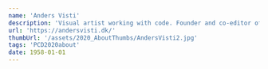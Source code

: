 ```yaml
---
name: 'Anders Visti'
description: 'Visual artist working with code. Founder and co-editor of the publishing house * [asterisk] from 2002-12. Founder and editor of the printed web publication ‡ DobbeltDagger and initiator of !=null, a public forum for artists, researchers, developers and hackers using contemporary technology for creative expression and aesthetic inquiry'
url: 'https://andersvisti.dk/'
thumbUrl: '/assets/2020_AboutThumbs/AndersVisti2.jpg'
tags: 'PCD2020about'
date: 1958-01-01
---
```

